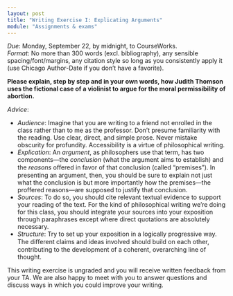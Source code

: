 ```yaml
---
layout: post
title: "Writing Exercise I: Explicating Arguments"
module: "Assignments & exams"
---
```


*Due*: Monday, September 22, by midnight, to CourseWorks.<br />*Format*: No more than 300 words (excl. bibliography), any sensible spacing/font/margins, any citation style so long as you consistently apply it (use Chicago Author-Date if you don’t have a favorite).

**Please explain, step by step and in your own words, how Judith Thomson uses the fictional case of a violinist to argue for the moral permissibility of abortion.**

*Advice*:

- *Audience*: Imagine that you are writing to a friend not enrolled in the class rather than to me as the professor. Don’t presume familiarity with the reading. Use clear, direct, and simple prose. Never mistake obscurity for profundity. Accessibility is a virtue of philosophical writing.
- *Explication*: An *argument*, as philosophers use that term, has two components—the *conclusion* (what the argument aims to establish) and the *reasons* oﬀered in favor of that conclusion (called “premises”). In presenting an argument, then, you should be sure to explain not just what the conclusion is but more importantly how the premises—the proffered reasons—are supposed to justify that conclusion.
- *Sources*: To do so, you should cite relevant textual evidence to support your reading of the text. For the kind of philosophical writing we’re doing for this class, you should integrate your sources into your exposition through paraphrases except where direct quotations are absolutely necessary.
- *Structure*: Try to set up your exposition in a logically progressive way. The diﬀerent claims and ideas involved should build on each other, contributing to the development of a coherent, overarching line of thought.

This writing exercise is ungraded and you will receive written feedback from your TA. We are also happy to meet with you to answer questions and discuss ways in which you could improve your writing.
